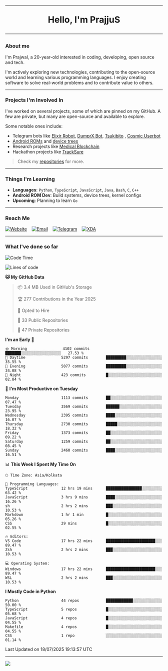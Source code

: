 <h1 align="center"><hr>Hello, I'm PrajjuS<hr></h1>

### About me

I'm Prajwal, a 20-year-old interested in coding, developing, open source and tech.

I'm actively exploring new technologies, contributing to the open-source world and learning various programming languages. I enjoy creating software to solve real-world problems and to contribute value to others.

---

### Projects I'm Involved In

I've worked on several projects, some of which are pinned on my GitHub. A few are private, but many are open-source and available to explore.

Some notable ones include:

- Telegram bots like [Elixir Robot](https://t.me/projectelixir_bot), [DumprX Bot](https://t.me/DumprXBot), [Tsukibito](https://t.me/PrajjuSAssistantBot)
, [Cosmic Userbot](https://github.com/SkyLab-Devs/CosmicUserbot)
- [Android ROMs](https://github.com/Noob-OS) and [device trees](https://github.com/PrajjuS/device_xiaomi_vince)
- Research projects like [Medical Blockchain](https://github.com/PrajjuS/Medical-Blockchain)
- Hackathon projects like [TrackSure](https://github.com/TheNoMadDevs/TrackSure)

> Check my [repositories](https://github.com/PrajjuS?tab=repositories) for more.

---

### Things I'm Learning

- **Languages**: `Python`, `TypeScript`, `JavaScript`, `Java`, `Bash`, `C`, `C++`
- **Android ROM Dev**: Build systems, device trees, kernel configs
- **Upcoming**: Planning to learn `Go`

---

### Reach Me


<a href="https://prajjus.xyz"><img src="https://img.shields.io/badge/Website-000000?style=flat-square&logo=githubpages&logoColor=white" alt="Website"/></a>
&nbsp;&nbsp;
<a href="mailto:theprajjus@gmail.com"><img src="https://img.shields.io/badge/Email-D14836?style=flat-square&logo=gmail&logoColor=white" alt="Email"/></a>
&nbsp;&nbsp;
<a href="https://telegram.me/PrajjuS"><img src="https://img.shields.io/badge/Telegram-2CA5E0?style=flat-square&logo=telegram&logoColor=white" alt="Telegram"/></a>
&nbsp;&nbsp;
<a href="https://forum.xda-developers.com/m/prajjus.10388799/"><img src="https://img.shields.io/badge/XDA-F59714?style=flat-square&logo=xda-developers&logoColor=white" alt="XDA"/></a>

---

### What I've done so far

<!--START_SECTION:waka-->
![Code Time](http://img.shields.io/badge/Code%20Time-1%2C002%20hrs%2031%20mins-blue)

![Lines of code](https://img.shields.io/badge/From%20Hello%20World%20I%27ve%20Written-1.6%20million%20lines%20of%20code-blue)

**🐱 My GitHub Data** 

> 📦 3.4 MB Used in GitHub's Storage 
 > 
> 🏆 277 Contributions in the Year 2025
 > 
> 💼 Opted to Hire
 > 
> 📜 33 Public Repositories 
 > 
> 🔑 47 Private Repositories 
 > 
**I'm an Early 🐤** 

```text
🌞 Morning                4102 commits        ███████░░░░░░░░░░░░░░░░░░   27.53 % 
🌆 Daytime                5297 commits        █████████░░░░░░░░░░░░░░░░   35.55 % 
🌃 Evening                5077 commits        █████████░░░░░░░░░░░░░░░░   34.08 % 
🌙 Night                  423 commits         █░░░░░░░░░░░░░░░░░░░░░░░░   02.84 % 
```
📅 **I'm Most Productive on Tuesday** 

```text
Monday                   1113 commits        ██░░░░░░░░░░░░░░░░░░░░░░░   07.47 % 
Tuesday                  3569 commits        ██████░░░░░░░░░░░░░░░░░░░   23.95 % 
Wednesday                2395 commits        ████░░░░░░░░░░░░░░░░░░░░░   16.07 % 
Thursday                 2730 commits        █████░░░░░░░░░░░░░░░░░░░░   18.32 % 
Friday                   1373 commits        ██░░░░░░░░░░░░░░░░░░░░░░░   09.22 % 
Saturday                 1259 commits        ██░░░░░░░░░░░░░░░░░░░░░░░   08.45 % 
Sunday                   2460 commits        ████░░░░░░░░░░░░░░░░░░░░░   16.51 % 
```


📊 **This Week I Spent My Time On** 

```text
🕑︎ Time Zone: Asia/Kolkata

💬 Programming Languages: 
TypeScript               12 hrs 19 mins      ████████████████░░░░░░░░░   63.42 % 
JavaScript               3 hrs 9 mins        ████░░░░░░░░░░░░░░░░░░░░░   16.26 % 
sh                       2 hrs 2 mins        ███░░░░░░░░░░░░░░░░░░░░░░   10.53 % 
Markdown                 1 hr 1 min          █░░░░░░░░░░░░░░░░░░░░░░░░   05.26 % 
CSS                      29 mins             █░░░░░░░░░░░░░░░░░░░░░░░░   02.55 % 

🔥 Editors: 
VS Code                  17 hrs 22 mins      ██████████████████████░░░   89.47 % 
Zsh                      2 hrs 2 mins        ███░░░░░░░░░░░░░░░░░░░░░░   10.53 % 

💻 Operating System: 
Windows                  17 hrs 22 mins      ██████████████████████░░░   89.47 % 
WSL                      2 hrs 2 mins        ███░░░░░░░░░░░░░░░░░░░░░░   10.53 % 
```

**I Mostly Code in Python** 

```text
Python                   44 repos            ████████████░░░░░░░░░░░░░   50.00 % 
TypeScript               5 repos             █░░░░░░░░░░░░░░░░░░░░░░░░   05.68 % 
JavaScript               4 repos             █░░░░░░░░░░░░░░░░░░░░░░░░   04.55 % 
Makefile                 4 repos             █░░░░░░░░░░░░░░░░░░░░░░░░   04.55 % 
CSS                      1 repo              ░░░░░░░░░░░░░░░░░░░░░░░░░   01.14 % 
```




 Last Updated on 18/07/2025 19:13:57 UTC
<!--END_SECTION:waka-->

---

<img src="https://komarev.com/ghpvc/?username=prajjus&label=Profile%20Views&color=000000&style=flat">